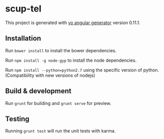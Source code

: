 # scup-tel

This project is generated with [yo angular generator](https://github.com/yeoman/generator-angular)
version 0.11.1.

## Installation

Run `bower install` to install the bower dependencies.

Run `npm install -g node-gyp` to install the node dependencies.

Run `npm install --python=python2.7` using the specific version of python. (Compatibility with new versions of nodejs)

## Build & development

Run `grunt` for building and `grunt serve` for preview.

## Testing

Running `grunt test` will run the unit tests with karma.
